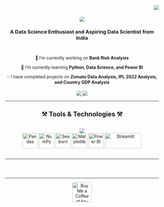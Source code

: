 <img align="right" src="https://visitor-badge.laobi.icu/badge?page_id=aniket-singh-profile" />

<h1 align="center">
    <img src="https://readme-typing-svg.herokuapp.com/?font=Righteous&size=35&center=true&vCenter=true&width=500&height=70&duration=4000&lines=Hi+There!+👋;+I'm+Aniket+Singh!;" />
</h1>

<h3 align="center">A Data Science Enthusiast and Aspiring Data Scientist from India</h3>

<br/>

<div align="center">
 
 🔭 I’m currently working on **Bank Risk Analysis**
 
 🌱 I’m currently learning **Python, Data Science, and Power BI**
 
 💡 I have completed projects on **Zomato Data Analysis, IPL 2022 Analysis, and Country GDP Analysis**

</div>
 
<div align="center" style="margin-top: 20px;"> 
  <a href="mailto:aniketbennett@gmail.com">
    <img src="https://img.shields.io/badge/Gmail-333333?style=for-the-badge&logo=gmail&logoColor=red" />
  </a>
  <a href="https://www.linkedin.com/in/aniket-singh-135a841bb/" target="_blank">
    <img src="https://img.shields.io/badge/LinkedIn-0077B5?style=for-the-badge&logo=linkedin&logoColor=white" target="_blank" />
  </a>
</div>

<hr/>

<h2 align="center">⚒️ Tools & Technologies ⚒️</h2>
<br/>
<div align="center">
    <img src="https://skillicons.dev/icons?i=python,mysql,vscode,github" />
    <div align="center">
    <!-- Pandas -->
    <img src="https://upload.wikimedia.org/wikipedia/commons/e/ed/Pandas_logo.svg" alt="Pandas" width="50" height="50" />
    <!-- NumPy -->
    <img src="https://upload.wikimedia.org/wikipedia/commons/3/31/NumPy_logo_2020.svg" alt="NumPy" width="50" height="50" />
    <!-- Seaborn -->
    <img src="https://seaborn.pydata.org/_images/logo-mark-lightbg.svg" alt="Seaborn" width="50" height="50" />
    <!-- Matplotlib -->
    <img src="https://matplotlib.org/_static/images/logo2.svg" alt="Matplotlib" width="50" height="50" />
    <!-- Power BI -->
    <img src="https://upload.wikimedia.org/wikipedia/commons/c/cf/New_Power_BI_Logo.svg" alt="Power BI" width="50" height="50" />
    <!-- Streamlit -->
    <img src="https://streamlit.io/images/brand/streamlit-logo-primary-colormark-darktext.png" alt="Streamlit" width="120" height="50" />
</div>

</div>

<br/>
<hr/>


<br/><br/>

<hr/>

<div align="center">
<a href='https://ko-fi.com/V7V4RAK9C' target='_blank'><img height='64' style='border:0px;height:64px;' src='https://storage.ko-fi.com/cdn/kofi1.png?v=3' border='0' alt='Buy Me a Coffee at ko-fi.com' /></a>
</div>

<br/>
